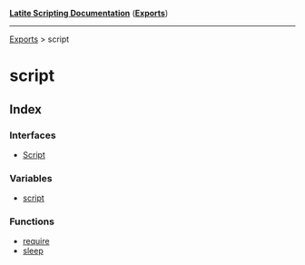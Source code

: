 [**Latite Scripting Documentation**](../README.md) ([**Exports**](../exports.md))

---

[Exports](../exports.md) > script

# script

## Index

### Interfaces

- [Script](interfaces/interface.Script.md)

### Variables

- [script](variables/variable.script-1.md)

### Functions

- [require](functions/function.require.md)
- [sleep](functions/function.sleep.md)
